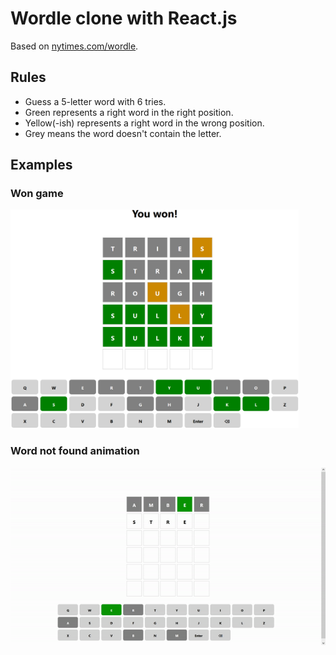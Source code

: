 # Wordle clone with React.js

Based on [nytimes.com/wordle](https://www.nytimes.com/wordle).

## Rules


* Guess a 5-letter word with 6 tries.
* <span style="background-color=green">Green</span> represents a right word in the right position.
* <span style="background-color=#cc8800">Yellow(-ish)</span> represents a right word in the wrong position.
* <span style="background-color=grey">Grey</span> means the word doesn't contain the letter.

## Examples

### Won game

<img src="example.png" height=350px width=auto alt="Won game" />


### Word not found animation
![Word not found animation.](/word-not-found.gif)